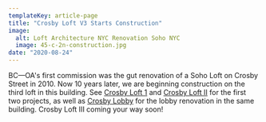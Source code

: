 ```yaml
---
templateKey: article-page
title: "Crosby Loft V3 Starts Construction"
image:
  alt: Loft Architecture NYC Renovation Soho NYC
  image: 45-c-2n-construction.jpg
date: "2020-08-24"
---
```


BC—OA's first commission was the gut renovation of a Soho Loft on Crosby Street in 2010. Now 10 years later, we are beginning construction on the third loft in this building. See [Crosby Loft 1](https://bc-oa.com/projects/crosby-loft-1/) and [Crosby Loft II](https://bc-oa.com/projects/crosby-loft-2/) for the first two projects, as well as [Crosby Lobby](https://bc-oa.com/projects/crosby-lobby/) for the lobby renovation in the same building. Crosby Loft III coming your way soon!
